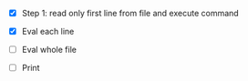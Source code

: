 - [X] Step 1: read only first line from file and execute command

- [X] Eval each line

- [ ] Eval whole file

- [ ] Print
